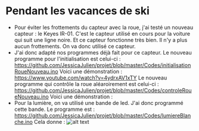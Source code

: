 # Pendant les vacances de ski

* Pour éviter les frottements du capteur avec la roue, j'ai testé un nouveau capteur : le Keyes IR-01. C'est le capteur utilisé en cours pour la voiture qui suit une ligne noire.
Et ce capteur fonctionne très bien. Il n'y a plus aucun frottements. On va donc utilisé ce capteur. 
* J'ai donc adapté nos programmes déjà fait pour ce capteur.
Le nouveau programme pour l'initialisation est celui-ci : https://github.com/JessicaJulien/projet/blob/master/Codes/initialisationRoueNouveau.ino
Voici une démonstration : https://www.youtube.com/watch?v=4ydrxAV1xTY
Le nouveau programme qui contrôle la roue aléaroirement est celui-ci : https://github.com/JessicaJulien/projet/blob/master/Codes/controleRoueNouveau.ino
Voici une démonstration :
* Pour la lumière, on va utilisé une bande de led. J'ai donc programmé cette bande. Le programme est : https://github.com/JessicaJulien/projet/blob/master/Codes/lumiereBlanche.ino
Cela donne : ![alt text](https://github.com/JessicaJulien/projet/blob/master/Documentation/RoueEclair%C3%A9e.jpg "Roue éclairée")
